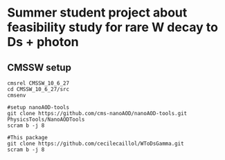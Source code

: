 # Summer student project about feasibility study for rare W decay to Ds + photon

## CMSSW setup
```
cmsrel CMSSW_10_6_27
cd CMSSW_10_6_27/src
cmsenv

#setup nanoAOD-tools
git clone https://github.com/cms-nanoAOD/nanoAOD-tools.git PhysicsTools/NanoAODTools
scram b -j 8

#This package
git clone https://github.com/cecilecaillol/WToDsGamma.git
scram b -j 8
```


